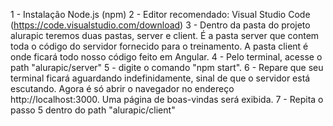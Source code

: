 1 - Instalação Node.js (npm)
2 - Editor recomendado: Visual Studio Code (https://code.visualstudio.com/download)
3 - Dentro da pasta do projeto alurapic teremos duas pastas, server e client. 
É a pasta server que contem toda o código do servidor fornecido para o treinamento. 
A pasta client é onde ficará todo nosso código feito em Angular.
4 - Pelo terminal, acesse o path "alurapic/server"
5 - digite o comando "npm start".
6 - Repare que seu terminal ficará aguardando indefinidamente, sinal de que o servidor está escutando. 
Agora é só abrir o navegador no endereço http://localhost:3000. Uma página de boas-vindas será exibida.
7 - Repita o passo 5 dentro do path "alurapic/client"
